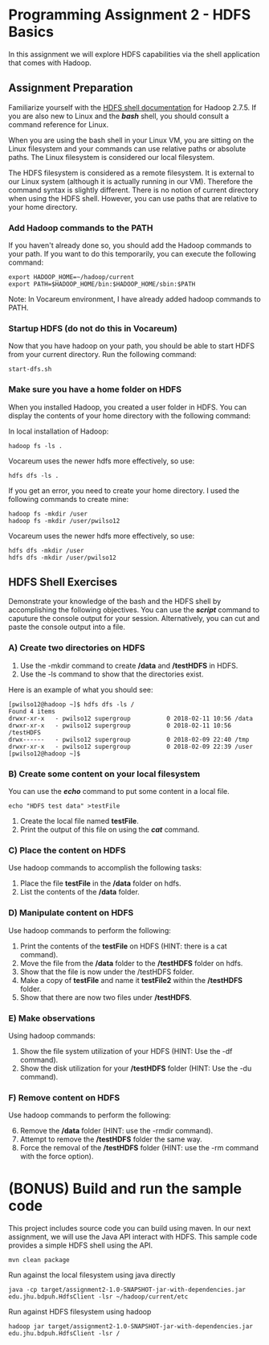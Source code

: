 # Programming Assignment 2 - HDFS Basics
In this assignment we will explore HDFS capabilities via the shell application that comes with Hadoop.

## Assignment Preparation
Familiarize yourself with the [HDFS shell documentation](http://hadoop.apache.org/docs/r2.7.5/hadoop-project-dist/hadoop-common/FileSystemShell.html) for Hadoop 2.7.5. If you are also new to Linux and the ___bash___ shell, you should consult a command reference for Linux. 

When you are using the bash shell in your Linux VM, you are sitting on the Linux filesystem and your commands can use relative paths or absolute paths. The Linux filesystem is considered our local filesystem. 

The HDFS filesystem is considered as a remote filesystem. It is external to our Linux system (although it is actually running in our VM). Therefore the command syntax is slightly different. There is no notion of current directory when using the HDFS shell. However, you can use paths that are relative to your home directory.

### Add Hadoop commands to the PATH
If you haven't already done so, you should add the Hadoop commands to your path. If you want to do this temporarily, you can execute the following command:

```
export HADOOP_HOME=~/hadoop/current
export PATH=$HADOOP_HOME/bin:$HADOOP_HOME/sbin:$PATH
``` 
Note: In Vocareum environment, I have already added hadoop commands to PATH.

### Startup HDFS (do not do this in Vocareum)
Now that you have hadoop on your path, you should be able to start HDFS from your current directory. Run the following command:

```
start-dfs.sh
```

### Make sure you have a home folder on HDFS

When you installed Hadoop, you created a user folder in HDFS. You can display the contents of your home directory with the following command:

In local installation of Hadoop:

```
hadoop fs -ls .
```

Vocareum uses the newer hdfs more effectively, so use:

```
hdfs dfs -ls .
```

If you get an error, you need to create your home directory. I used the following commands to create mine:

```
hadoop fs -mkdir /user
hadoop fs -mkdir /user/pwilso12
```

Vocareum uses the newer hdfs more effectively, so use:

```
hdfs dfs -mkdir /user
hdfs dfs -mkdir /user/pwilso12
```

## HDFS Shell Exercises

Demonstrate your knowledge of the bash and the HDFS shell by accomplishing the following objectives. You can use the ___script___ command to caputure the console output for your session. Alternatively, you can cut and paste the console output into a file.

### A) Create two directories on HDFS
1. Use the -mkdir command to create __/data__ and __/testHDFS__ in HDFS.
2. Use the -ls command to show that the directories exist.

Here is an example of what you should see:

```
[pwilso12@hadoop ~]$ hdfs dfs -ls /
Found 4 items
drwxr-xr-x   - pwilso12 supergroup          0 2018-02-11 10:56 /data
drwxr-xr-x   - pwilso12 supergroup          0 2018-02-11 10:56 /testHDFS
drwx------   - pwilso12 supergroup          0 2018-02-09 22:40 /tmp
drwxr-xr-x   - pwilso12 supergroup          0 2018-02-09 22:39 /user
[pwilso12@hadoop ~]$ 
```

### B) Create some content on your local filesystem
You can use the ___echo___ command to put some content in a local file.

```
echo "HDFS test data" >testFile
```
1. Create the local file named __testFile__.
2. Print the output of this file on using the ___cat___ command.

### C) Place the content on HDFS
Use hadoop commands to accomplish the following tasks:

1. Place the file __testFile__ in the __/data__ folder on hdfs.
2. List the contents of the __/data__ folder.

### D) Manipulate content on HDFS
Use hadoop commands to perform the following:

1. Print the contents of the __testFile__ on HDFS (HINT: there is a cat command).
2. Move the file from the __/data__ folder to the __/testHDFS__ folder on hdfs.
3. Show that the file is now under the /testHDFS folder.
4. Make a copy of __testFile__ and name it __testFile2__ within the __/testHDFS__ folder.
5. Show that there are now two files under __/testHDFS__.

### E) Make observations
Using hadoop commands:

1. Show the file system utilization of your HDFS (HINT: Use the -df command).
2. Show the disk utilization for your __/testHDFS__ folder (HINT: Use the -du command).

### F) Remove content on HDFS
Use hadoop commands to perform the following:

6. Remove the __/data__ folder (HINT: use the -rmdir command). 
7. Attempt to remove the __/testHDFS__ folder the same way.
8. Force the removal of the __/testHDFS__ folder (HINT: use the -rm command with the force option).

# (BONUS) Build and run the sample code
This project includes source code you can build using maven. In our next assignment, we will use the Java API interact with HDFS. This sample code provides a simple HDFS shell using the API.

```
mvn clean package
```

Run against the local filesystem using java directly

```
java -cp target/assignment2-1.0-SNAPSHOT-jar-with-dependencies.jar edu.jhu.bdpuh.HdfsClient -lsr ~/hadoop/current/etc
```

Run against HDFS filesystem using hadoop

```
hadoop jar target/assignment2-1.0-SNAPSHOT-jar-with-dependencies.jar edu.jhu.bdpuh.HdfsClient -lsr /
```
